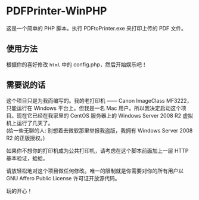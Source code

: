 # PDFPrinter-WinPHP
这是一个简单的 PHP 脚本。执行 PDFtoPrinter.exe 来打印上传的 PDF 文件。

## 使用方法
根据你的喜好修改 `html` 中的 config.php，然后开始娱乐吧！

## 需要说的话
这个项目只是为我而编写的。我的老打印机 —— Canon ImageClass MF3222，只能运行在 Windows 平台上。但我是一名 Mac 用户。所以我决定启动这个项目。现在它已经在我家里的 CentOS 服务器上的 Windows Server 2008 R2 虚拟机上运行了几天了。  
(给一些无聊的人: 别想着去微软那里举报我盗版，我拥有 Windows Server 2008 R2 的正版授权。)

如果你不想你的打印机成为公共打印机，请考虑在这个脚本前面加上一层 HTTP 基本验证，蛤蛤。

请放轻松地对这个项目做任何修改。唯一的限制就是你需要对你的所有用户以 GNU Affero Public License 许可证开放源代码。

玩的开心！